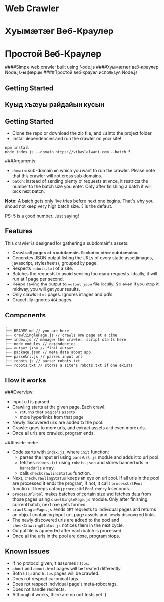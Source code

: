 # Web Crawler
# Хуымæтæг Веб-Краулер
# Простой Веб-Краулер
####Simple web crawler built using Node.js
####Хуымæтæг веб-краулер Node.js-ы фæрцы
####Простой веб-крауел используя Node.js


## Getting Started
## Куыд хъæуы райдайын кусын
## Getting Started

- Clone the repo or download the zip file, and `cd` into the project folder.
- Install dependencies and run the crawler on your site!

```
npm install
node index.js --domain https://vikaslalwani.com --batch 5
```
###Arguments:
- `domain`: sub-domain on which you want to run the crawler. Please note that this crawler will not cross sub-domains.
- `batch`: instead of sending plenty of requests at once, it restricts the number to the batch size you enter. Only after finishing a batch it will pick next batch.

**Note:** A batch gets only five tries before next one begins. That's why you shoud not keep very high batch size. 5 is the default.

PS: 5 is a good number. Just saying!

## Features
This crawler is designed for gathering a subdomain's assets:

- Crawls all pages of a subdomain. Excludes other subdomains.
- Generates JSON output listing the URLs of every static asset(images, javascript, stylesheets), grouped by page.
- Respects `robots.txt` of a site.
- Batches the requests to avoid sending too many requests. Ideally, it will run at 1 page per second.
- Keeps saving the output to `output.json` file locally. So even if you stop it midway, you will get your results.
- Only crawls `html` pages. Ignores images and pdfs.
- Gracefully ignores `404` pages.


## Components

```
.
├── README.md // you are here
├── crawlSinglePage.js // crawls one page at a time
├── index.js // manages the crawler. script starts here
├── node_modules // dependencies
├── output.json // final output
├── package.json // meta data about app
├── parseUrl.js // parses input url
├── robots.js // parses robots.txt
└── robots.txt // stores a site's robots.txt if one exists
```

## How it works

###Overview:
- Input url is parsed.
- Crawling starts at the given page. Each crawl:
  - returns that pages's assets
  - more hyperlinks from that page
- Newly discovered urls are added to the pool.
- Crawler goes to more urls, and extract assets and even more urls.
- Once all urls are crawled, program ends.

###Inside code:
- Code starts with `index.js`, where `init` function:
  - parses the input url using `parseUrl.js` module and adds it to url pool.
  - fetches `robots.txt` using `robots.json` and stores banned urls in `bannedUrls` array.
  - calls `checkCrawlingStatus` function.
- Next, `checkCrawlingStatus` keeps an eye on url pool. If all urls in the pool are processed it ends the program, if not, it calls `processUrlPool` function. It keeps calling `processUrlPool` every 5 seconds.
- `processUrlPool` makes batches of certain size and fetches data from those pages using `crawlSinglePage.js` module. Only after finishing current batch, next one gets formed.
- `crawlSinglePage.js` sends `GET` requests to individual pages and returns an object containing input url, page assets and newly discovered links.
- The newly discovered urls are added to the pool and `checkCrawlingStatus.js` notices them in the next cycle.
- Output file is appended after each batch is processed.
- Once all the urls in the pool are done, program stops.



## Known Issues

- If no protocol given, it assumes `https`.
- `about` and `about.html` pages will be treated differently.
- Both `http` and `https` pages will be crawled.
- Does not respect canonical tags.
- Does not respect individual page's meta-robot tags.
- Does not handle redirects.
- Although it works, there are no unit tests yet :(
